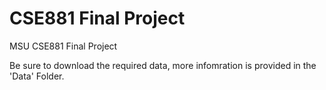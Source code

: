 # CSE881 Final Project
 MSU CSE881 Final Project

 Be sure to download the required data, more infomration is provided in the 'Data' Folder.
